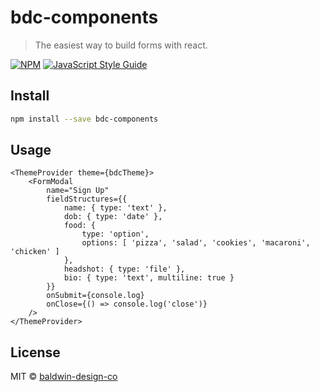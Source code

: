 # bdc-components

> The easiest way to build forms with react.

[![NPM](https://img.shields.io/npm/v/bdc-components.svg)](https://www.npmjs.com/package/bdc-components) [![JavaScript Style Guide](https://img.shields.io/badge/code_style-standard-brightgreen.svg)](https://standardjs.com)

## Install

```bash
npm install --save bdc-components
```

## Usage

```tsx
<ThemeProvider theme={bdcTheme}>
	<FormModal
		name="Sign Up"
		fieldStructures={{
			name: { type: 'text' },
			dob: { type: 'date' },
			food: {
				type: 'option',
				options: [ 'pizza', 'salad', 'cookies', 'macaroni', 'chicken' ]
			},
			headshot: { type: 'file' },
			bio: { type: 'text', multiline: true }
		}}
		onSubmit={console.log}
		onClose={() => console.log('close')}
	/>
</ThemeProvider>
```

## License

MIT © [baldwin-design-co](https://github.com/baldwin-design-co)
